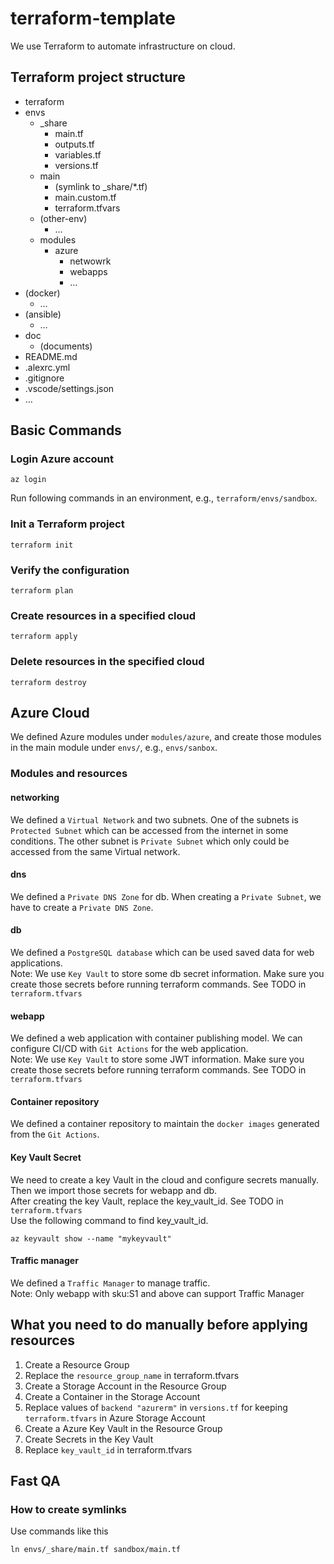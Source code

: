 # terraform-template
We use Terraform to automate infrastructure on cloud.

## Terraform project structure
* terraform
* envs
  * _share
    * main.tf
    * outputs.tf
    * variables.tf
    * versions.tf
  * main
    * (symlink to _share/*.tf)
    * main.custom.tf
    * terraform.tfvars
  * (other-env)
    * …
  * modules
    * azure
      * netwowrk
      * webapps
      * …
* (docker)
  * …
* (ansible)
  * …
* doc
  * (documents)
* README.md
* .alexrc.yml
* .gitignore
* .vscode/settings.json
* …

## Basic Commands
### Login Azure account
```shell
az login
```
Run following commands in an environment, e.g., `terraform/envs/sandbox`.
### Init a Terraform project
```shell
terraform init
```
### Verify the configuration
```shell
terraform plan
```

### Create resources in a specified cloud
```shell
terraform apply
```
### Delete resources in the specified cloud
```shell
terraform destroy
```


## Azure Cloud
We defined Azure modules under `modules/azure`, and create those modules in the main module under `envs/`, e.g., `envs/sanbox`.

### Modules and resources
#### networking
We defined a `Virtual Network` and two subnets. One of the subnets is `Protected Subnet` which can be accessed from the internet in some conditions. The other subnet is `Private Subnet` which only could be accessed from the same Virtual network.

#### dns
We defined a `Private DNS Zone` for db. When creating a `Private Subnet`, we have to create a `Private DNS Zone`.

#### db
We defined a `PostgreSQL database` which can be used saved data for web applications.</br>
Note: We use `Key Vault` to store some db secret information. Make sure you create those secrets before running terraform commands. See TODO in `terraform.tfvars`

#### webapp
We defined a web application with container publishing model. We can configure CI/CD with `Git Actions` for the web application.</br>
Note: We use `Key Vault` to store some JWT information. Make sure you create those secrets before running terraform commands. See TODO in `terraform.tfvars`

#### Container repository
We defined a container repository to maintain the `docker images` generated from the `Git Actions`.

#### Key Vault Secret
We need to create a key Vault in the cloud and configure secrets manually. Then we import those secrets for webapp and db. </br>
After creating the key Vault, replace the key_vault_id. See TODO in `terraform.tfvars` </br>
Use the following command to find key_vault_id.
```shell
az keyvault show --name "mykeyvault"
```

#### Traffic manager
We defined a `Traffic Manager` to manage traffic.</br>
Note: Only webapp with sku:S1 and above can support Traffic Manager

## What you need to do manually before applying resources
1. Create a Resource Group
2. Replace the `resource_group_name` in terraform.tfvars
3. Create a Storage Account in the Resource Group
4. Create a Container in the Storage Account
5. Replace values of `backend "azurerm"` in `versions.tf` for keeping `terraform.tfvars` in Azure Storage Account
3. Create a Azure Key Vault in the Resource Group
4. Create Secrets in the Key Vault
5. Replace `key_vault_id` in terraform.tfvars

## Fast QA
### How to create symlinks
Use commands like this
```shell
ln envs/_share/main.tf sandbox/main.tf
```
